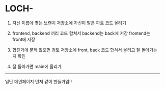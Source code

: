 # LOCH-

1. 자신 이름에 맞는 브랜치 저장소에 자신이 맡은 파트 코드 올리기

2. frontend, backend 끼리 코드 합쳐서 backend는 back에 저장 frontend는 front에 저장

3. 합친거에 문제 없으면 검토 저장소에 front, back 코드 합쳐서 올리고 잘 돌아가는지 확인

4. 잘 돌아가면 main에 올리기

-----------------------------------------
일단 메인페이지 먼저 같이 만들거임!!
